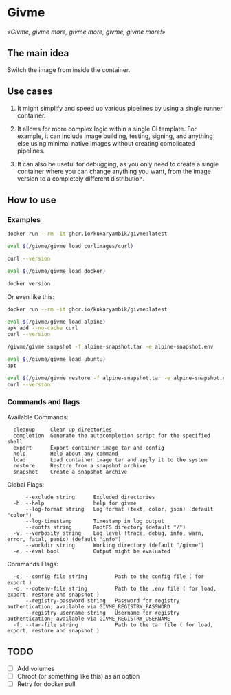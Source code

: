 # Givme

_«Givme, givme more, givme more, givme, givme more!»_

## The main idea

Switch the image from inside the container.

## Use cases

1. It might simplify and speed up various pipelines by using a single runner container.

2. It allows for more complex logic within a single CI template. For example, it can include image building, testing, signing, and anything else using minimal native images without creating complicated pipelines.

3. It can also be useful for debugging, as you only need to create a single container where you can change anything you want, from the image version to a completely different distribution.

## How to use

### Examples

```sh
docker run --rm -it ghcr.io/kukaryambik/givme:latest

eval $(/givme/givme load curlimages/curl)

curl --version

eval $(/givme/givme load docker)

docker version

```

Or even like this:

```sh
docker run --rm -it ghcr.io/kukaryambik/givme:latest

eval $(/givme/givme load alpine)
apk add --no-cache curl
curl --version

/givme/givme snapshot -f alpine-snapshot.tar -e alpine-snapshot.env

eval $(/givme/givme load ubuntu)
apt

eval $(/givme/givme restore -f alpine-snapshot.tar -e alpine-snapshot.env)
curl --version

```

### Commands and flags

Available Commands:

```
  cleanup     Clean up directories
  completion  Generate the autocompletion script for the specified shell
  export      Export container image tar and config
  help        Help about any command
  load        Load container image tar and apply it to the system
  restore     Restore from a snapshot archive
  snapshot    Create a snapshot archive
```

Global Flags:

```
      --exclude string      Excluded directories
  -h, --help                help for givme
      --log-format string   Log format (text, color, json) (default "color")
      --log-timestamp       Timestamp in log output
      --rootfs string       RootFS directory (default "/")
  -v, --verbosity string    Log level (trace, debug, info, warn, error, fatal, panic) (default "info")
      --workdir string      Working directory (default "/givme")
  -e, --eval bool           Output might be evaluated
```

Commands Flags:

```
  -c, --config-file string         Path to the config file ( for export ) 
  -d, --dotenv-file string         Path to the .env file ( for load, export, restore and snapshot )
      --registry-password string   Password for registry authentication; available via GIVME_REGISTRY_PASSWORD
      --registry-username string   Username for registry authentication; available via GIVME_REGISTRY_USERNAME
  -f, --tar-file string            Path to the tar file ( for load, export, restore and snapshot )
```

## TODO

- [ ] Add volumes
- [ ] Chroot (or something like this) as an option
- [ ] Retry for docker pull
